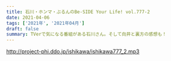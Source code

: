 ```yaml
---
title: 石川・ホンマ・ぶるんのBe-SIDE Your Life! vol.777-2
date: 2021-04-06
tags: ['2021年', '2021年04月']
draft: false
summary: TVerで気になる番組がある石川さん。そして向井と裏方の感想も！
---
```


http://project-phi.ddo.jp/ishikawa/ishikawa777_2.mp3
